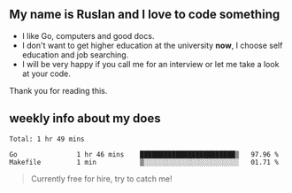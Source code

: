 ## My name is Ruslan and I love to code something

- I like Go, computers and good docs.
- I don't want to get higher education at the university **now**, I choose self education and job searching.
- I will be very happy if you call me for an interview or let me take a look at your code.

Thank you for reading this.

## weekly info about my does
<!--START_SECTION:waka-->
```text
Total: 1 hr 49 mins

Go               1 hr 46 mins    ████████████████████████▒   97.96 % 
Makefile         1 min           ▒░░░░░░░░░░░░░░░░░░░░░░░░   01.71 % 
```
<!--END_SECTION:waka-->

> Currently free for hire, try to catch me!

